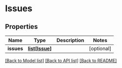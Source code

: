 # Issues

## Properties
Name | Type | Description | Notes
------------ | ------------- | ------------- | -------------
**issues** | [**list[Issue]**](Issue.md) |  | [optional] 

[[Back to Model list]](../README.md#documentation-for-models) [[Back to API list]](../README.md#documentation-for-api-endpoints) [[Back to README]](../README.md)


